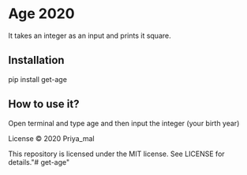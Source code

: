 # Age 2020
It takes an integer as an input and prints it square.

## Installation
pip install get-age

## How to use it?
Open terminal and type age and then input the integer (your birth year)

License
© 2020 Priya_mal

This repository is licensed under the MIT license. See LICENSE for details."# get-age" 
